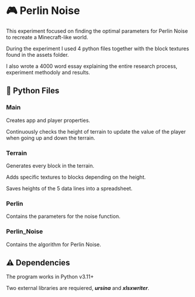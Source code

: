 # 🎮 Perlin Noise

This experiment focused on finding the optimal parameters for Perlin Noise to recreate a Minecraft-like world.

During the experiment I used 4 python files together with the block textures found in the assets folder.

I also wrote a 4000 word essay explaining the entire research process, experiment methodoly and results.

## 🐍 Python Files
### Main
Creates app and player properties.

Continuously checks the height of terrain to update the value of the player when going up and down the terrain.

### Terrain
Generates every block in the terrain.

Adds specific textures to blocks depending on the height.

Saves heights of the 5 data lines into a spreadsheet.

### Perlin
Contains the parameters for the noise function.

### Perlin_Noise
Contains the algorithm for Perlin Noise.

## ⚠️ Dependencies
The program works in Python v3.11+

Two external libraries are requiered, ***ursina*** and ***xlsxwriter***.

